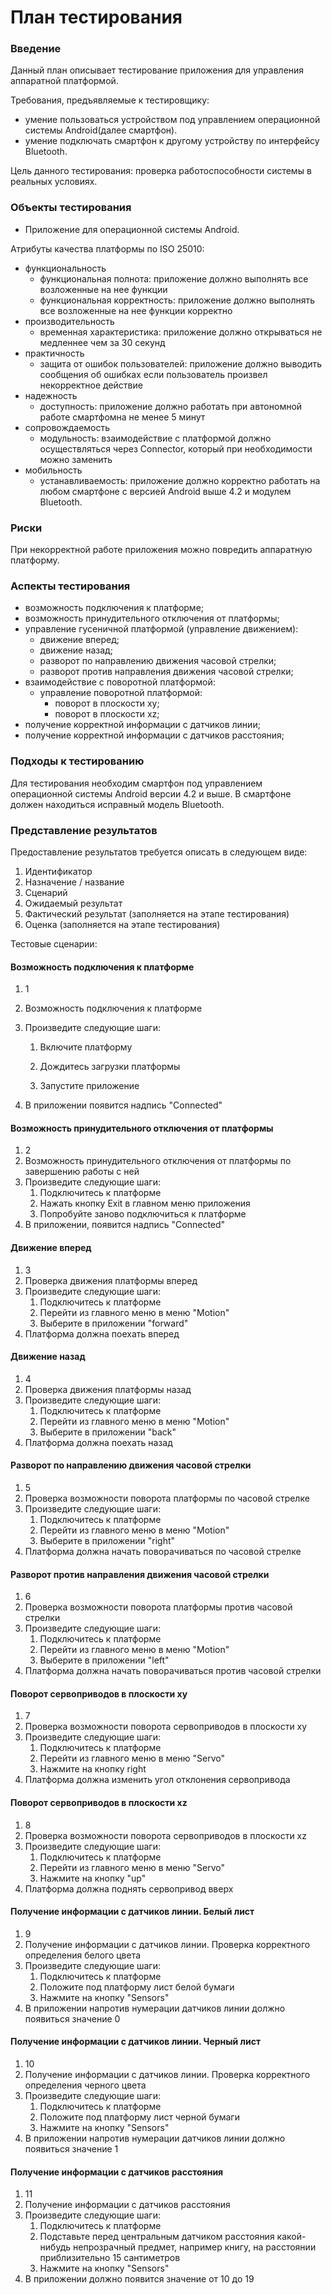 # План тестирования

### Введение

Данный план описывает тестирование приложения для управления аппаратной платформой.

Требования, предъявляемые к тестировщику:

* умение пользоваться устройством под управлением операционной системы Android(далее смартфон).
* умение подключать смартфон к другому устройству по интерфейсу Bluetooth.

Цель данного тестирования: проверка работоспособности системы в реальных условиях.

### Объекты тестирования

* Приложение для операционной системы Android.

Атрибуты качества платформы по ISO 25010:

* функциональность
  * функциональная полнота: приложение должно выполнять все возложенные на нее функции
  * функциональная корректность: приложение должно выполнять все возложенные на нее функции корректно
* производительность
  * временная характеристика: приложение должно открываться не медленнее чем за 30 секунд
* практичность
  * защита от ошибок пользователей: приложение должно выводить сообщения об ошибках если пользователь произвел некорректное действие
* надежность
  * доступность: приложение должно работать при автономной работе смартфомна не менее 5 минут
* сопровождаемость
  * модульность: взаимодействие с платформой должно осуществляться через Connector, который при необходимости можно заменить
* мобильность
  * устанавливаемость: приложение должно корректно работать на любом смартфоне с версией Android выше 4.2 и модулем Bluetooth.

### Риски

При некорректной работе приложения можно повредить аппаратную платформу.

### Аспекты тестирования

* возможность подключения к платформе;
* возможность принудительного отключения от платформы;
* управление гусеничной платформой (управление движением):  
    - движение вперед;
    - движение назад;
    - разворот по направлению движения часовой стрелки;
    - разворот против направления движения часовой стрелки;
* взаимодействие с поворотной платформой:
    - управление поворотной платформой:  
        - поворот в плоскости xy;
        - поворот в плоскости xz;
* получение корректной информации с датчиков линии;  
* получение корректной информации с датчиков расстояния;

### Подходы к тестированию

Для тестирования необходим смартфон под управлением операционной системы Android версии 4.2 и выше. В смартфоне должен находиться исправный модель Bluetooth.

### Представление результатов

Предоставление результатов требуется описать в следующем виде:

1. Идентификатор
2. Назначение / название
3. Сценарий
4. Ожидаемый результат
5. Фактический результат (заполняется на этапе тестирования)
6. Оценка (заполняется на этапе тестирования)

Тестовые сценарии:

#### Возможность подключения к платформе

1. 1

2. Возможность подключения к платформе

3. Произведите следующие шаги:

   1. Включите платформу

   2. Дождитесь загрузки платформы

   3. Запустите приложение

4. В приложении появится надпись "Connected"

#### Возможность принудительного отключения от платформы

1. 2
2. Возможность принудительного отключения от платформы по завершению работы с ней
3. Произведите следующие шаги:
   1. Подключитесь к платформе
   2. Нажать кнопку Exit в главном меню приложения
   3. Попробуйте заново подключиться к платформе
4. В приложении, появится надпись "Connected"

#### Движение вперед

1. 3
2. Проверка движения платформы вперед
3. Произведите следующие шаги:
   1. Подключитесь к платформе
   2. Перейти из главного меню в меню "Motion"
   3. Выберите в приложении "forward"
4. Платформа должна поехать вперед

#### Движение назад

1. 4
2. Проверка движения платформы назад
3. Произведите следующие шаги:
   1. Подключитесь к платформе
   2. Перейти из главного меню в меню "Motion"
   3. Выберите в приложении "back"
4. Платформа должна поехать назад

#### Разворот по направлению движения часовой стрелки

1. 5
2. Проверка возможности поворота платформы по часовой стрелке
3. Произведите следующие шаги:
   1. Подключитесь к платформе
   2. Перейти из главного меню в меню "Motion"
   3. Выберите в приложении "right"
4. Платформа должна начать поворачиваться по часовой стрелке

#### Разворот против направления движения часовой стрелки

1. 6
2. Проверка возможности поворота платформы против часовой стрелки
3. Произведите следующие шаги:
   1. Подключитесь к платформе
   2. Перейти из главного меню в меню "Motion"
   3. Выберите в приложении "left"
4. Платформа должна начать поворачиваться против часовой стрелки

#### Поворот сервоприводов в плоскости xy

1. 7
2. Проверка возможности поворота сервоприводов в плоскости xy
3. Произведите следующие шаги:
   1. Подключитесь к платформе
   2. Перейти из главного меню в меню "Servo"
   3. Нажмите на кнопку right
4. Платформа должна изменить угол отклонения сервопривода

#### Поворот сервоприводов в плоскости xz

1. 8
2. Проверка возможности поворота сервоприводов в плоскости xz
3. Произведите следующие шаги:
   1. Подключитесь к платформе
   2. Перейти из главного меню в меню "Servo"
   3. Нажмите на кнопку "up"
4. Платформа должна поднять сервопривод вверх

#### Получение информации с датчиков линии. Белый лист

1. 9
2. Получение информации с датчиков линии. Проверка корректного определения белого цвета
3. Произведите следующие шаги:
   1. Подключитесь к платформе
   2. Положите под платформу лист белой бумаги
   3. Нажмите на кнопку "Sensors"
4. В приложении напротив нумерации датчиков линии должно появиться значение 0

#### Получение информации с датчиков линии. Черный лист

1. 10
2. Получение информации с датчиков линии. Проверка корректного определения черного цвета
3. Произведите следующие шаги:
   1. Подключитесь к платформе
   2. Положите под платформу лист черной бумаги
   3. Нажмите на кнопку "Sensors"
4. В приложении напротив нумерации датчиков линии должно появиться значение 1

#### Получение информации с датчиков расстояния

1. 11
2. Получение информации с датчиков расстояния
3. Произведите следующие шаги:
   1. Подключитесь к платформе
   2. Подставьте перед центральным датчиком расстояния какой-нибудь непрозрачный предмет, например книгу, на расстоянии приблизительно 15 сантиметров
   3. Нажмите на кнопку "Sensors"
4. В приложении должно появится значение от 10 до 19